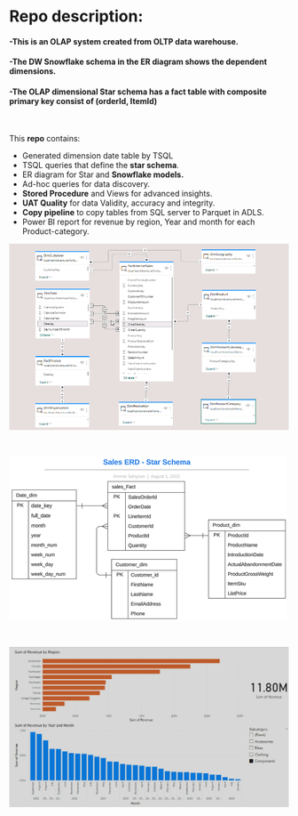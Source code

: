 # Repo description:

#### -This is an OLAP system created from OLTP data warehouse. 
#### -The DW **Snowflake schema** in the ER diagram shows the dependent dimensions.
#### -The OLAP **dimensional Star schema** has a fact table with composite primary key consist of (orderId, ItemId)

<br>

This **repo** contains:
* Generated dimension date table by TSQL
* TSQL queries that define the **star schema**.
* ER diagram for Star and **Snowflake models.**
* Ad-hoc queries for data discovery.
* **Stored Procedure** and Views for advanced insights.
* **UAT Quality** for data Validity, accuracy and integrity.
* **Copy pipeline** to copy tables from SQL server to Parquet in ADLS.
* Power BI report for revenue by region, Year and month for each Product-category.


![ER diagram](DW.png)

<br>

![ER diagram](ER_StarSchema.png)


<br>

![ER diagram](report01.png)
